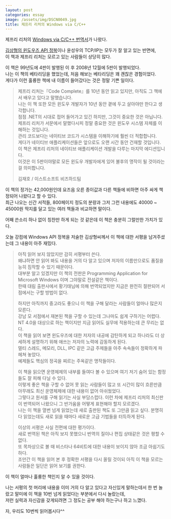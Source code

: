 ```yaml
---
layout: post
categories: essay
image: /assets/img/DSCN0049.jpg
title: 제프리 리처의 Windows via C/C++
---
```

제프리 리처의 [Windows via C/C++ 번역서](https://www.aladin.co.kr/shop/wproduct.aspx?ItemId=2902118)가 나왔다.

[김상형의 윈도우즈 API 정복](https://www.aladin.co.kr/shop/wproduct.aspx?ItemId=669081)이나 윤성우의 TCP/IP는 모두가 잘 알고 있는 반면에,  
이 책과 제프리 리처는 모르고 있는 사람들이 상당히 많다.

이 책은 99년도에 4판이 발행된 이 후 2008년 12월에 5판이 발행되었다.  
나는 이 책의 베타리딩을 했었는데, 처음 해보는 베타리딩은 꽤 괜찮은 경험이었다.   
게다가 이런 훌륭한 책에 내 이름이 들어갔다는 것은 정말 기쁜 일이다.

> 제프리 리처는『Code Complete』를 10년 동안 읽고 있지만, 아직도 그 책에서 배우고 있다고 말했습니다.  
> 나는 이 책 또한 모든 윈도우 개발자가 10년 동안 곁에 두고 살아야만 한다고 생각합니다.  
> 점점 .NET의 시대로 접어 들어가고 있긴 하지만, 그것이 중요한 것은 아닙니다.  
> 제프리 리처가 서문에서 말했다시피 정말 중요한 것은 윈도우 시스템 자체를 이해하는 것입니다.  
> 관리 코드보다는 네이티브 코드가 시스템을 이해하기에 훨씬 더 적합합니다.  
> 게다가 네이티브 애플리케이션들은 앞으로도 오랜 시간 동안 건재할 것입니다.  
> 이 책은 제프리 리처의 네이티브 애플리케이션 개발을 다루는 마지막 에디션입니다.  
> 이것은 이 5판이야말로 모든 윈도우 개발자에게 있어 불후의 명작이 될 것이라는 걸 의미합니다.  
> 
> 김재호 / 이스트소프트 비즈하드팀

이 책의 정가는 42,000원인데 요즈음 오른 종이값과 다른 책들에 비하면 아주 싸게 책정되어 나왔다고 할 수 있다.  
최근 나오는 신간 서적들, 800페이지 정도의 분량과 그저 그런 내용에도 40000 ~ 45000원 딱지를 달고 있는 여러 책들과 비교하면 말이다.

어째 쓴소리 하나 없이 칭찬만 하게 되는 것 같은데 이 책은 충분히 그럴만한 가치가 있다.

오늘 강컴에 Windows API 정복을 저술한 김상형씨께서 이 책에 대한 서평을 남겨주셨는데 그 내용이 아주 재밌다.

> 아직 읽어 보지 않았지만 감히 서평부터 쓴다.  
> 왜냐하면 안 읽어 봐도 내용을 거의 다 알고 있으며 저자의 이름만으로도 품질을 능히 짐작할 수 있기 때문이다.  
> 대부분 알고 있겠지만 이 책의 전판은 Programming Application for Microsoft Windows 이며 그야말로 전설같은 책이다.  
> 한때 대림 출판사에서 황기태님에 의해 번역되었지만 지금은 완전히 절판되어 서점에서는 구할 방법이 없다.
> 
> 하지만 아직까지 중고라도 좋으니 이 책을 구해 달라는 사람들이 얼마나 많은지 모른다.  
> 강남 모 서점에서 재본된 책을 구할 수 있는데 그나마도 쉽게 구하기는 어렵다.  
> NT 4.0을 대상으로 하는 책이지만 지금 읽어도 실무에 적용하는데 큰 무리는 없다.    
> 이 책을 읽어 보면 윈도우즈에 대한 저자의 내공에 감탄하게 되고 하나라도 더 상세하게 설명하기 위해 애쓰는 저자의 노력에 감동하게 된다.    
> 멀티 스레드, 메모리, DLL, IPC 같은 고급 주제들을 아주 속속들이 정확하게 파헤쳐 놓았다.  
> 예제들도 핵심의 정곡을 찌르는 주옥같은 명작들이다.  
> 
> 이 책을 읽으면 운영체제의 내부를 들여다 볼 수 있으며 여기 저기 숨어 있는 함정들도 잘 피해 다닐 수 있다.  
> 이렇게 좋은 책을 구할 수 없어 못 읽는 사람들이 많고 또 시간이 많이 흐른만큼 아무래도 최신 운영체제에 대한 내용이 없어 아쉬웠었다.    
> 그렇다고 원서를 구해 읽기는 사실 부담스럽다. 이런 차에 제프리 리처의 최신판이 번역되어 나왔으니 그 반가움을 어떻게 표현해야 할지 모르겠다.    
> 나는 이 책을 열번 넘게 읽었는데 새로 출판된 책도 또 그만큼 읽고 싶다. 분명히 다 읽었는데도 새로 읽을 때마다 새로운 고급 기법들을 터득하게 된다.  
> 
> 이상의 서평은 사실 전편에 대한 평가이다.    
> 새로 번역된 책은 아직 보지 못했으니 번역의 질이나 편집 상태같은 것은 평할 수 없다.    
> 또 목차상으로 볼 때 비스타나 64비트에 대한 내용이 보이지 않아 조금 아쉽기도 하다.  
> 조만간 이 책을 읽어 본 후 정확한 서평을 다시 올릴 것이되 아직 이 책을 모르는 사람들은 일단은 읽어 보기를 권한다.

이 책이 얼마나 훌륭한 책인지 알 수 있을 것이다.

나는 서평의 첫 머리에 내용을 이미 거의 다 알고 있다고 자신있게 말하는데서 한 번 놀랐고 말미에 이 책을 10번 넘게 읽었다는 부분에서 다시 놀랐는데,  
저런 실력과 자신감을 갖게되려면 그 정도는 공부 해야 하는구나 하고 느꼈다.

자, 우리도 10번씩 읽어봅시다^^